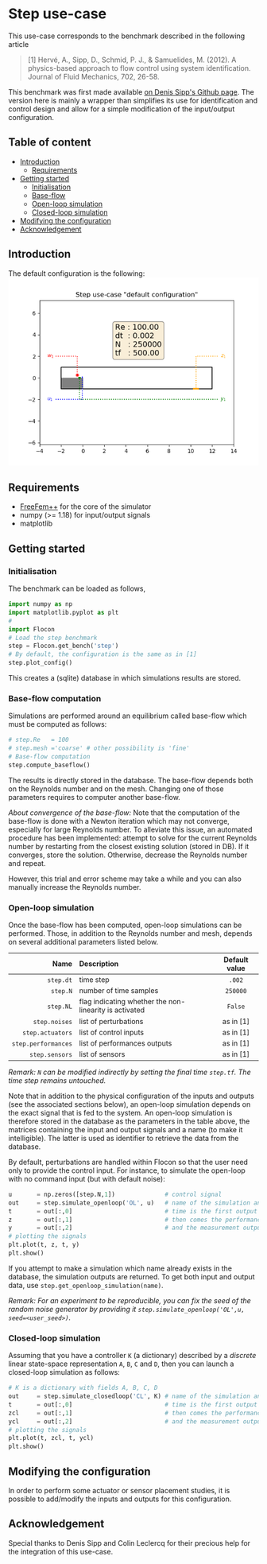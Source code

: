 # Step use-case

This use-case corresponds to the benchmark described in the following article

> [1] Hervé, A., Sipp, D., Schmid, P. J., & Samuelides, M. (2012). A physics-based approach to flow control using system identification. Journal of Fluid Mechanics, 702, 26-58.

This benchmark was first made available [on Denis Sipp's Github page](https://github.com/denissipp/AMR_Sipp_Schmid_2016). The version here is mainly a wrapper than simplifies its use for identification and control design and allow for a simple modification of the input/output configuration.

## Table of content

* [Introduction](#introduction)
  * [Requirements](#requirements)
* [Getting started](#getting-started)
  * [Initialisation](#initialisation)
  * [Base-flow](#base-flow-computation)
  * [Open-loop simulation](#open-loop-simulation)
  * [Closed-loop simulation](#closed-loop-simulation)
* [Modifying the configuration](#modifying-the-configuration)  
* [Acknowledgement](#acknowledgement)

## Introduction

The default configuration is the following:
![Default configuration](./static/step_default.png)

## Requirements

* [FreeFem++](https://freefem.org/) for the core of the simulator
* numpy (>= 1.18) for input/output signals
* matplotlib


## Getting started


### Initialisation

The benchmark can be loaded as follows,

```python
import numpy as np
import matplotlib.pyplot as plt
#
import Flocon
# Load the step benchmark
step = Flocon.get_bench('step')
# By default, the configuration is the same as in [1]
step.plot_config()
```
This creates a (sqlite) database in which simulations results are stored.


### Base-flow computation

Simulations are performed around an equilibrium called base-flow which  must be computed as follows:

```python
# step.Re   = 100
# step.mesh ='coarse' # other possibility is 'fine'
# Base-flow computation
step.compute_baseflow()
```
The results is directly stored in the database. The base-flow depends both on the Reynolds number and on the mesh. Changing one of those parameters requires to computer another base-flow.


*About convergence of the base-flow:* Note that the computation of the base-flow is done with a Newton iteration which may not converge, especially for large Reynolds number. To alleviate this issue, an automated procedure has been implemented: attempt to solve for the current Reynolds number by restarting from the closest existing solution (stored in DB). If it converges, store the solution. Otherwise, decrease the Reynolds number and repeat.

However, this trial and error scheme may take a while and you can also manually increase the Reynolds number.

### Open-loop simulation

Once the base-flow has been computed, open-loop simulations can be performed. Those, in addition to the Reynolds number and mesh, depends on several additional parameters listed below.


|   Name              | Description                                            |  Default value |
|--------------------:|:-------------------------------------------------------|:--------------:|
| `step.dt`           | time step                                              |  `.002`        |
| `step.N`            | number of time samples                                 |  `250000`      |
| `step.NL`           | flag indicating whether the non-linearity is activated |  `False`       |
| `step.noises`       | list of perturbations                                  |  as in [1]     |
| `step.actuators`    | list of control inputs                                 |  as in [1]     |
| `step.performances` | list of performances outputs                           |  as in [1]     |
| `step.sensors`      | list of sensors                                        |  as in [1]     |

*Remark: `N` can be modified indirectly by setting the final time `step.tf`. The time step remains untouched.*

Note that in addition to the physical configuration of the inputs and outputs (see the associated sections below), an open-loop simulation depends on the exact signal that is fed to the system.
An open-loop simulation is therefore stored in the database as the parameters in the table above, the matrices containing the input and output signals and a name (to make it intelligible). The latter is used as identifier to retrieve the data from the database.

By default, perturbations are handled within Flocon so that the user need only to provide the control input. For instance, to simulate the open-loop with no command input (but with default noise):

```python
u       = np.zeros([step.N,1])              # control signal
out     = step.simulate_openloop('OL', u)   # name of the simulation and command
t       = out[:,0]                          # time is the first output
z       = out[:,1]                          # then comes the performances outputs
y       = out[:,2]                          # and the measurement outputs
# plotting the signals
plt.plot(t, z, t, y)
plt.show()
```
If you attempt to make a simulation which name already exists in the database, the simulation outputs are returned. To get both input and output data, use `step.get_openloop_simulation(name)`.

*Remark: For an experiment to be reproducible, you can fix the seed of the random noise generator by providing it `step.simulate_openloop('OL',u, seed=<user_seed>)`.*

### Closed-loop simulation

Assuming that you have a controller `K` (a dictionary) described by a *discrete* linear state-space representation `A`, `B`, `C` and `D`, then you can launch a closed-loop simulation as follows:

```python
# K is a dictionary with fields A, B, C, D
out     = step.simulate_closedloop('CL', K) # name of the simulation and control law
t       = out[:,0]                          # time is the first output
zcl     = out[:,1]                          # then comes the performances outputs
ycl     = out[:,2]                          # and the measurement outputs
# plotting the signals
plt.plot(t, zcl, t, ycl)
plt.show()
```



## Modifying the configuration

In order to perform some actuator or sensor placement studies, it is possible to add/modify the inputs and outputs for this configuration.


## Acknowledgement  

Special thanks to Denis Sipp and Colin Leclercq for their precious help for the integration of this use-case.
